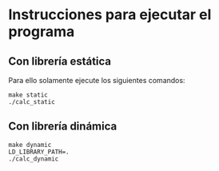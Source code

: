 # Instrucciones para ejecutar el programa

## Con librería estática

Para ello solamente ejecute los siguientes comandos:

```
make static
./calc_static
```

## Con librería dinámica

```
make dynamic
LD_LIBRARY_PATH=.
./calc_dynamic
```